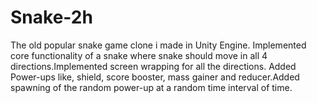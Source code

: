 # Snake-2h
The old popular snake game clone i made in Unity Engine.
Implemented core functionality of a snake where snake should move in all 4 directions.Implemented screen wrapping for all the directions.
Added Power-ups like, shield, score booster, mass gainer and reducer.Added spawning of the random power-up at a random time interval of time.
